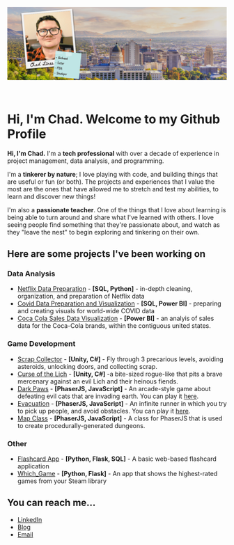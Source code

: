 <p align="center">
<img src="https://github.com/Chad-Lines/Chad-Lines/blob/main/heading.png" />
</p>
<br/>

<h1> Hi, I'm Chad. Welcome to my Github Profile</h1>

<p><strong>Hi, I'm Chad.</strong> I'm a <strong>tech professional</strong> with over a <emphasis>decade</emphasis> of experience in project management, data analysis, and programming.</p>

<p>I'm a <strong>tinkerer by nature</strong>; I love playing with code, and building things that are useful or fun (or both). The projects and experiences that I value the most are the ones that have allowed me to stretch and test my abilities, to learn and discover new things!</p>

<p>I'm also a <strong>passionate teacher</strong>. One of the things that I love about learning is being able to turn around and share what I've learned with others. I love seeing people find something that they're passionate about, and watch as they "leave the nest" to begin exploring and tinkering on their own.

<h2>Here are some projects I've been working on</h2>
<h3>Data Analysis</h3>
<ul>
  <li><a href="https://github.com/Chad-Lines/Data-Projects/blob/main/Netflix%20Data%20Preparation/Project%20Explanation.md">Netflix Data Preparation</a> - <strong>[SQL, Python]</strong> - in-depth cleaning, organization, and preparation of Netflix data
  <li><a href="https://github.com/Chad-Lines/Data-Projects/blob/main/Covid%20Data%20Preparation%20and%20Visualization/Project%20Explanation.md"> Covid Data Preparation and Visualization</a> - <strong>[SQL, Power BI]</strong> - preparing and creating visuals for world-wide COVID data</li>
  <li><a href="https://github.com/Chad-Lines/Data-Projects/blob/main/Coca-Cola%20Sales%20Data%20Visualiation/Project%20Explanation.md">Coca Cola Sales Data Visualization</a> - <strong>[Power BI]</strong> - an analyis of sales data for the Coca-Cola brands, within the contiguous united states.  
</ul>

<h3>Game Development</h3>
<ul>
  <li><a href="https://atomiccd.itch.io/scrap-collector">Scrap Collector</a> - <strong>[Unity, C#]</strong> - Fly through 3 precarious levels, avoiding asteroids, unlocking doors, and collecting scrap.</li>
  <li><a href="https://atomiccd.itch.io/curse-of-the-lich">Curse of the Lich</a> - <strong>[Unity, C#]</strong> -a bite-sized rogue-like that pits a brave mercenary against an evil Lich and their heinous fiends.
  <li><a href="https://github.com/Chad-Lines/Dark-Paws">Dark Paws</a> - <strong>[PhaserJS, JavaScript]</strong> - An arcade-style game about defeating evil cats that are invading earth. You can play it <a href="https://gamejolt.com/games/dark-paws/82695">here</a>.</li>
  <li><a href="https://github.com/Chad-Lines/Evacuation">Evacuation</a> - <strong>[PhaserJS, JavaScript]</strong> - An infinite runner in which you try to pick up people, and avoid obstacles. You can play it <a href="https://gamejolt.com/games/evacuation/104607">here</a>.</li>
  <li><a href="https://github.com/Chad-Lines/Map-Class">Map Class</a> - <strong>[PhaserJS, JavaScript]</strong> - A class for PhaserJS that is used to create procedurally-generated dungeons.</li>
</ul>

<h3>Other</h3>
<ul>
  <li><a href="https://github.com/Chad-Lines/FlashCard-App">Flashcard App</a> - <strong>[Python, Flask, SQL]</strong> - A basic web-based flashcard application</li>
  <li><a href="https://github.com/Chad-Lines/Which_Game">Which_Game</a> - <strong>[Python, Flask]</strong> - An app that shows the highest-rated games from your Steam library</li>
</ul>

<h2>You can reach me...</h2>
<ul>
  <li><a href="https://www.linkedin.com/in/chadlines/">LinkedIn</li>
  <li><a href="https://www.chadl.org">Blog</li>
  <li><a href="mailto:chad.lines1@gmail.com">Email</li>
</ul>
